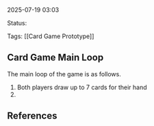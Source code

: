 2025-07-19 03:03

Status:

Tags: [[Card Game Prototype]]

## Card Game Main Loop
The main loop of the game is as follows.
1. Both players draw up to 7 cards for their hand
2. 


## References
